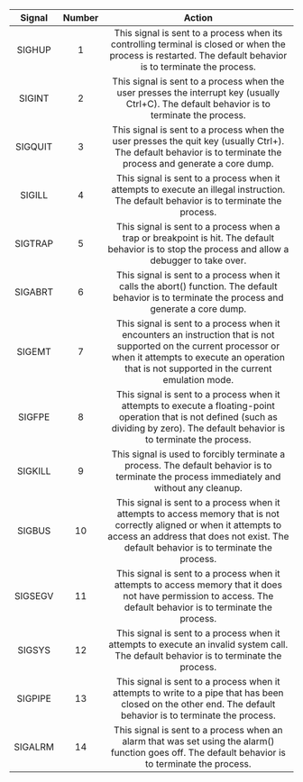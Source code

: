 | Signal  | Number |                                                                                                       Action                                                                                                       |
| :-----: | :----: | :----------------------------------------------------------------------------------------------------------------------------------------------------------------------------------------------------------------: |
| SIGHUP  |   1    |                            This signal is sent to a process when its controlling terminal is closed or when the process is restarted. The default behavior is to terminate the process.                            |
| SIGINT  |   2    |                                    This signal is sent to a process when the user presses the interrupt key (usually Ctrl+C). The default behavior is to terminate the process.                                    |
| SIGQUIT |   3    |                          This signal is sent to a process when the user presses the quit key (usually Ctrl+). The default behavior is to terminate the process and generate a core dump.                           |
| SIGILL  |   4    |                                       This signal is sent to a process when it attempts to execute an illegal instruction. The default behavior is to terminate the process.                                       |
| SIGTRAP |   5    |                                 This signal is sent to a process when a trap or breakpoint is hit. The default behavior is to stop the process and allow a debugger to take over.                                  |
| SIGABRT |   6    |                                  This signal is sent to a process when it calls the abort() function. The default behavior is to terminate the process and generate a core dump.                                   |
| SIGEMT  |   7    | This signal is sent to a process when it encounters an instruction that is not supported on the current processor or when it attempts to execute an operation that is not supported in the current emulation mode. |
| SIGFPE  |   8    |             This signal is sent to a process when it attempts to execute a floating-point operation that is not defined (such as dividing by zero). The default behavior is to terminate the process.              |
| SIGKILL |   9    |                                     This signal is used to forcibly terminate a process. The default behavior is to terminate the process immediately and without any cleanup.                                     |
| SIGBUS  |   10   |  This signal is sent to a process when it attempts to access memory that is not correctly aligned or when it attempts to access an address that does not exist. The default behavior is to terminate the process.  |
| SIGSEGV |   11   |                          This signal is sent to a process when it attempts to access memory that it does not have permission to access. The default behavior is to terminate the process.                          |
| SIGSYS  |   12   |                                       This signal is sent to a process when it attempts to execute an invalid system call. The default behavior is to terminate the process.                                       |
| SIGPIPE |   13   |                           This signal is sent to a process when it attempts to write to a pipe that has been closed on the other end. The default behavior is to terminate the process.                            |
| SIGALRM |   14   |                                 This signal is sent to a process when an alarm that was set using the alarm() function goes off. The default behavior is to terminate the process.                                 |
